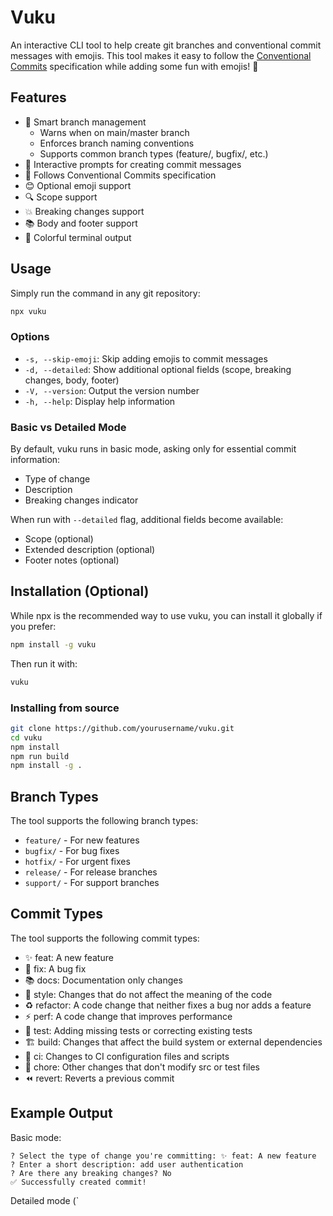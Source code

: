# Vuku

An interactive CLI tool to help create git branches and conventional commit messages with emojis. This tool makes it easy to follow the [Conventional Commits](https://www.conventionalcommits.org/) specification while adding some fun with emojis! 🎉

## Features

- 🌳 Smart branch management
  - Warns when on main/master branch
  - Enforces branch naming conventions
  - Supports common branch types (feature/, bugfix/, etc.)
- 📝 Interactive prompts for creating commit messages
- 🎯 Follows Conventional Commits specification
- 😊 Optional emoji support
- 🔍 Scope support
- 💥 Breaking changes support
- 📚 Body and footer support
- 🎨 Colorful terminal output

## Usage

Simply run the command in any git repository:

```bash
npx vuku
```

### Options

- `-s, --skip-emoji`: Skip adding emojis to commit messages
- `-d, --detailed`: Show additional optional fields (scope, breaking changes, body, footer)
- `-V, --version`: Output the version number
- `-h, --help`: Display help information

### Basic vs Detailed Mode

By default, vuku runs in basic mode, asking only for essential commit information:
- Type of change
- Description
- Breaking changes indicator

When run with `--detailed` flag, additional fields become available:
- Scope (optional)
- Extended description (optional)
- Footer notes (optional)

## Installation (Optional)

While npx is the recommended way to use vuku, you can install it globally if you prefer:

```bash
npm install -g vuku
```

Then run it with:
```bash
vuku
```

### Installing from source

```bash
git clone https://github.com/yourusername/vuku.git
cd vuku
npm install
npm run build
npm install -g .
```

## Branch Types

The tool supports the following branch types:

- `feature/` - For new features
- `bugfix/` - For bug fixes
- `hotfix/` - For urgent fixes
- `release/` - For release branches
- `support/` - For support branches

## Commit Types

The tool supports the following commit types:

- ✨ feat: A new feature
- 🐛 fix: A bug fix
- 📚 docs: Documentation only changes
- 💎 style: Changes that do not affect the meaning of the code
- ♻️ refactor: A code change that neither fixes a bug nor adds a feature
- ⚡️ perf: A code change that improves performance
- 🧪 test: Adding missing tests or correcting existing tests
- 🏗️ build: Changes that affect the build system or external dependencies
- 👷 ci: Changes to CI configuration files and scripts
- 🔧 chore: Other changes that don't modify src or test files
- ⏪ revert: Reverts a previous commit

## Example Output

Basic mode:
```
? Select the type of change you're committing: ✨ feat: A new feature
? Enter a short description: add user authentication
? Are there any breaking changes? No
✅ Successfully created commit!
```

Detailed mode (`